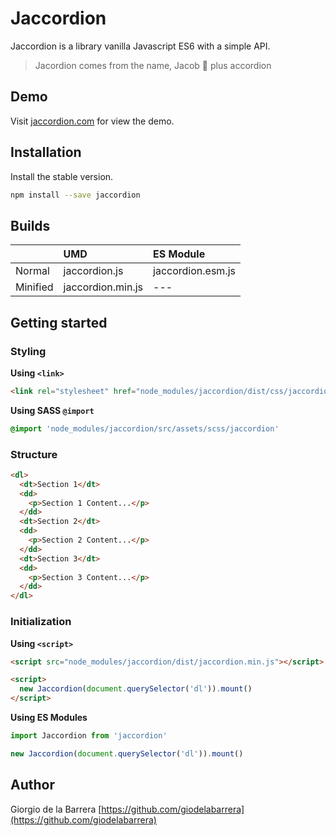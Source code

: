 # Jaccordion

Jaccordion is a library vanilla Javascript ES6 with a simple API.

> Jacordion comes from the name, Jacob 👶 plus accordion

## Demo

Visit [jaccordion.com](http://jaccordion.com) for view the demo.

## Installation

Install the stable version.

```sh
npm install --save jaccordion
```

## Builds

|               | UMD               | ES Module         |
| ------------- | :---------------- | :---------------- |
| Normal        | jaccordion.js     | jaccordion.esm.js |
| Minified      | jaccordion.min.js | ---               |

## Getting started

### Styling

**Using `<link>`**

```html
<link rel="stylesheet" href="node_modules/jaccordion/dist/css/jaccordion.min.css">
```

**Using SASS `@import`**

```scss
@import 'node_modules/jaccordion/src/assets/scss/jaccordion'
```

### Structure

```html
<dl>
  <dt>Section 1</dt>
  <dd>
    <p>Section 1 Content...</p>
  </dd>
  <dt>Section 2</dt>
  <dd>
    <p>Section 2 Content...</p>
  </dd>
  <dt>Section 3</dt>
  <dd>
    <p>Section 3 Content...</p>
  </dd>
</dl>
```

### Initialization

**Using `<script>`**

```html
<script src="node_modules/jaccordion/dist/jaccordion.min.js"></script>

<script>
  new Jaccordion(document.querySelector('dl')).mount()
</script>
```

**Using ES Modules**


```js
import Jaccordion from 'jaccordion'

new Jaccordion(document.querySelector('dl')).mount()
```

## Author

Giorgio de la Barrera [https://github.com/giodelabarrera](https://github.com/giodelabarrera)